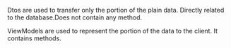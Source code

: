 Dtos are used to transfer only the portion of the plain data. Directly related to the database.Does not contain any method.

ViewModels are used to represent the portion of the data to the client. It contains methods.